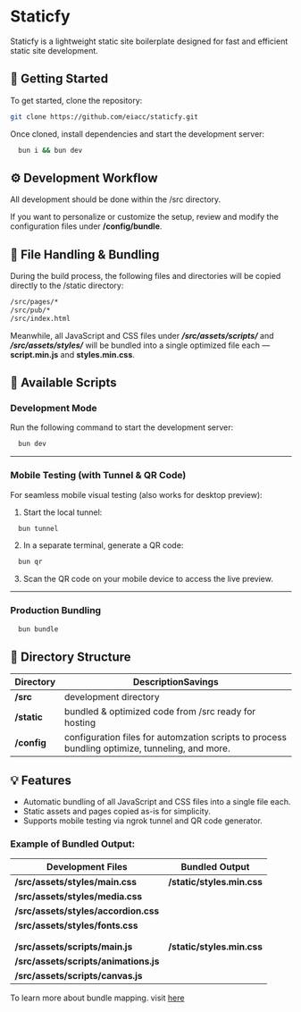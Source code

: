 # Staticfy

Staticfy is a lightweight static site boilerplate designed for fast and efficient static site development.

## 🚀 Getting Started

To get started, clone the repository:

```bash
git clone https://github.com/eiacc/staticfy.git
```   

Once cloned, install dependencies and start the development server:

```bash
  bun i && bun dev
```

## ⚙️ Development Workflow

All development should be done within the /src directory.   

If you want to personalize or customize the setup, review and modify the configuration files under **/config/bundle**.   

## 🔄 File Handling & Bundling

During the build process, the following files and directories will be copied directly to the /static directory:

```bash
/src/pages/*
/src/pub/*
/src/index.html
```

Meanwhile, all JavaScript and CSS files under ***/src/assets/scripts/*** and ***/src/assets/styles/*** will be bundled into a single optimized file each — **script.min.js** and **styles.min.css**.

## 📜 Available Scripts

### Development Mode

Run the following command to start the development server:

```bash
  bun dev
```

---

### Mobile Testing (with Tunnel & QR Code)

For seamless mobile visual testing (also works for desktop preview):

1. Start the local tunnel:

```bash
  bun tunnel
```

2. In a separate terminal, generate a QR code:

```bash
  bun qr
```

3. Scan the QR code on your mobile device to access the live preview.

---

### Production Bundling

```bash
  bun bundle
```

## 📁 Directory Structure

| Directory    | DescriptionSavings |
| ------------ | ------------------ |
| **/src**     | development directory    |
| **/static**  | bundled & optimized code from /src ready for hosting     |
| **/config**  | configuration files for automzation scripts to process bundling optimize, tunneling, and more. |

## 💡 Features

- Automatic bundling of all JavaScript and CSS files into a single file each.
- Static assets and pages copied as-is for simplicity.
- Supports mobile testing via ngrok tunnel and QR code generator.

### Example of Bundled Output:

| Development Files                       | Bundled Output             |
| ----------------------------------------|----------------------------|
| **/src/assets/styles/main.css**         | **/static/styles.min.css** |
| **/src/assets/styles/media.css**        | |
| **/src/assets/styles/accordion.css**    | |
| **/src/assets/styles/fonts.css**        | |
|                                         | |
|                                         | |
| **/src/assets/scripts/main.js**         | **/static/styles.min.css** |
| **/src/assets/scripts/animations.js**   | |
| **/src/assets/scripts/canvas.js**       | |

To learn more about bundle mapping. visit [here]('/config/bundle/map.ts')
